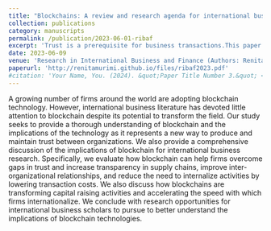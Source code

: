 ```yaml
---
title: "Blockchains: A review and research agenda for international business"
collection: publications
category: manuscripts
permalink: /publication/2023-06-01-ribaf
excerpt: 'Trust is a prerequisite for business transactions.This paper makes the case that the emerging applications of blockchain technology help to mitigate the issues surrounding trust in international business transactions, thus facilitating transactions by minimizing transaction costs, reducing uncertainty, and improving speed.'
date: 2023-06-09
venue: 'Research in International Business and Finance (Authors: Renita Murimi, Greg Bell, Abdul A Rasheed, Sri Beldona)'
paperurl: 'http://renitamurimi.github.io/files/ribaf2023.pdf'
#citation: 'Your Name, You. (2024). &quot;Paper Title Number 3.&quot; <i>GitHub Journal of Bugs</i>. 1(3).'
---
```


A growing number of firms around the world are adopting blockchain technology. However, international business literature has devoted little attention to blockchain despite its potential to transform the field. Our study seeks to provide a thorough understanding of blockchain and the implications of the technology as it represents a new way to produce and maintain trust between organizations. We also provide a comprehensive discussion of the implications of blockchain for international business research. Specifically, we evaluate how blockchain can help firms overcome gaps in trust and increase transparency in supply chains, improve inter-organizational relationships, and reduce the need to internalize activities by lowering transaction costs. We also discuss how blockchains are transforming capital raising activities and accelerating the speed with which firms internationalize. We conclude with research opportunities for international business scholars to pursue to better understand the implications of blockchain technologies. 